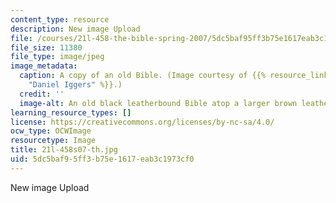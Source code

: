 ```yaml
---
content_type: resource
description: New image Upload
file: /courses/21l-458-the-bible-spring-2007/5dc5baf95ff3b75e1617eab3c1973cf0_21l-458s07-th.jpg
file_size: 11380
file_type: image/jpeg
image_metadata:
  caption: A copy of an old Bible. (Image courtesy of {{% resource_link "a4fe1a9b-5302-4a3a-ab09-9f3e33f308bd"
    "Daniel Iggers" %}}.)
  credit: ''
  image-alt: An old black leatherbound Bible atop a larger brown leatherbound book.
learning_resource_types: []
license: https://creativecommons.org/licenses/by-nc-sa/4.0/
ocw_type: OCWImage
resourcetype: Image
title: 21l-458s07-th.jpg
uid: 5dc5baf9-5ff3-b75e-1617-eab3c1973cf0
---
```

New image Upload